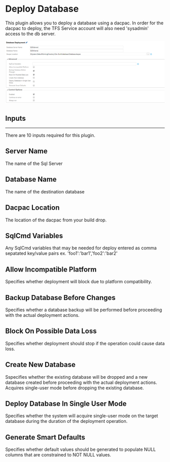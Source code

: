 # Deploy Database

This plugin allows you to deploy a database using a dacpac. In order for the dacpac to deploy, the TFS Service account will also need 'sysadmin' access to the db server.

![Plugin Config](databasedeployconfig.png)

## Inputs
------------------

There are 10 inputs required for this plugin.

## Server Name

The name of the Sql Server

## Database Name

The name of the destination database

## Dacpac Location

The location of the dacpac from your build drop.

## SqlCmd Variables

Any SqlCmd variables that may be needed for deploy entered as comma sepatated key/value pairs ex. 'foo1':'bar1','foo2':'bar2'

## Allow Incompatible Platform

Specifies whether deployment will block due to platform compatibility.

## Backup Database Before Changes

Specifies whether a database backup will be performed before proceeding with the actual deployment actions.

## Block On Possible Data Loss

Specifies whether deployment should stop if the operation could cause data loss.

## Create New Database

Sspecifies whether the existing database will be dropped and a new database created before proceeding with the actual deployment actions. Acquires single-user mode before dropping the existing database.

## Deploy Database In Single User Mode

Specifies whether the system will acquire single-user mode on the target database during the duration of the deployment operation.

## Generate Smart Defaults

Specifies whether default values should be generated to populate NULL columns that are constrained to NOT NULL values.




